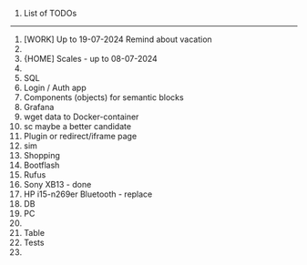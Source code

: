 1. List of TODOs

-----------------------

1. [WORK] Up to 19-07-2024 Remind about vacation
2. 
3. {HOME] Scales - up to 08-07-2024
4.
5. SQL
6. Login / Auth app
7. Components (objects) for semantic blocks
8. Grafana
9. wget data to Docker-container
10. sc maybe a better candidate
11. Plugin or redirect/iframe page
12. sim
13. Shopping
14. Bootflash
15. Rufus
16. Sony XB13 - done
17. HP i15-n269er Bluetooth - replace
18. DB
19. PC
20. 
21. Table
22. Tests
23. 

